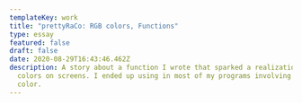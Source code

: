 ```yaml
---
templateKey: work
title: "prettyRaCo: RGB colors, Functions"
type: essay
featured: false
draft: false
date: 2020-08-29T16:43:46.462Z
description: A story about a function I wrote that sparked a realization about
  colors on screens. I ended up using in most of my programs involving any
  color.
---
```

